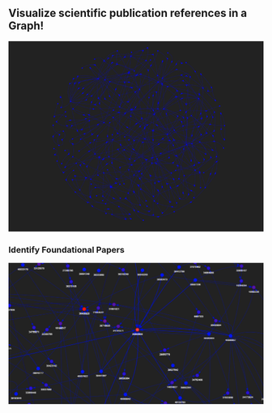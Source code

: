 ## Visualize scientific publication references in a Graph!
![plot](./img/ex_refGraph2.png)

### Identify Foundational Papers
![plot](./img/ex_refGraphFoundPapers.png)
